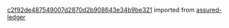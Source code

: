 [c2f92de487549007d2870d2b908643e34b9be321](https://github.com/insolar/assured-ledger/commit/c2f92de487549007d2870d2b908643e34b9be321) imported from [assured-ledger](https://github.com/insolar/assured-ledger)

